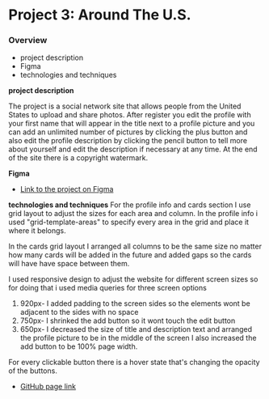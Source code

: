 # Project 3: Around The U.S.

### Overview

- project description
- Figma
- technologies and techniques

**project description**

The project is a social network site that allows people from the United States to upload and share photos.
After register you edit the profile with your first name that will appear in the title next to a profile picture and you can add an unlimited number of pictures by clicking the plus button and also edit the profile description by clicking the pencil button to tell more about yourself and edit the description if necessary at any time.
At the end of the site there is a copyright watermark.

**Figma**

- [Link to the project on Figma](https://www.figma.com/file/ii4xxsJ0ghevUOcssTlHZv/Sprint-3%3A-Around-the-US?node-id=0%3A1)

**technologies and techniques**
For the profile info and cards section I use grid layout to adjust the sizes for each area and column. In the profile info i used "grid-template-areas" to specify every area in the grid and place it where it belongs.

In the cards grid layout I arranged all columns to be the same size no matter how many cards will be added in the future and added gaps so the cards will have have space between them.

I used responsive design to adjust the website for different screen sizes so for doing that i used media queries for three screen options

1. 920px- I added padding to the screen sides so the elements wont be adjacent to the sides with no space
2. 750px- I shrinked the add button so it wont touch the edit button
3. 650px- I decreased the size of title and description text and arranged the profile picture to be in the middle of the screen
   I also increased the add button to be 100% page width.

For every clickable button there is a hover state that's changing the opacity of the buttons.

- [GitHub page link](ori-r335.github.io)
